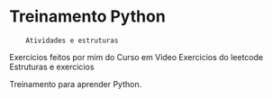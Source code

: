 # Treinamento Python 
        Atividades e estruturas

Exercicios feitos por mim do Curso em Video
Exercicios do leetcode
Estruturas e exercicios

Treinamento para aprender Python.
